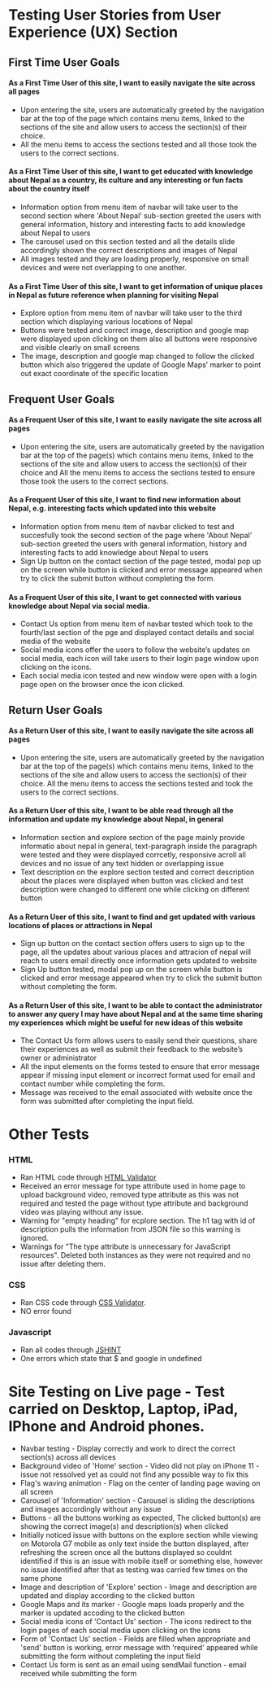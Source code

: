 # Testing User Stories from User Experience (UX) Section

## First Time User Goals

#### As a First Time User of this site, I want to easily navigate the site across all pages
- Upon entering the site, users are automatically greeted by the navigation bar at the top of the page  which contains menu items, linked to the sections of the site and allow users to access the section(s) of their choice.
- All the menu items to access the sections tested and all those took the users to the correct sections.

#### As a First Time User of this site, I want to get educated with knowledge about Nepal as a country, its culture and any interesting or fun facts about the country itself
- Information option from menu item of navbar will take user to the second section where 'About Nepal’ sub-section greeted the users with general information, history and interesting facts to add knowledge about Nepal to users
- The carousel used on this section tested and all the details slide accordingly shown the correct descriptions and images of Nepal
- All images tested and they are loading properly, responsive on small devices and were not overlapping to one another.

#### As a First Time User of this site, I want to get information of unique places in Nepal as future reference when planning for visiting Nepal
- Explore option from menu item of navbar will take user to the third section which displaying various locations of Nepal
- Buttons were tested and correct image, description and google map were displayed upon clicking on them also all buttons were responsive and  visible clearly on small screens
- The image, description and google map changed to follow the clicked button which also triggered the update of Google Maps’ marker to point out exact coordinate of the specific location

## Frequent User Goals

#### As a Frequent User of this site, I want to easily navigate the site across all pages
- Upon entering the site, users are automatically greeted by the navigation bar at the top of the page(s) which contains menu items, linked to the sections of the site and allow users to access the section(s) of their choice and All the menu items to access the sections tested to ensure those took the users to the correct sections.

#### As a Frequent User of this site, I want to find new information about Nepal, e.g. interesting facts which updated into this website
- Information option from menu item of navbar clicked to test and succesfully took the second section of the page where 'About Nepal’ sub-section greeted the users with general information, history and interesting facts to add knowledge about Nepal to users
- Sign Up button on the contact section of the page tested,  modal pop up on the screen while button is clicked and error message appeared when try to click the submit button without completing the form.

#### As a Frequent User of this site, I want to get connected with various knowledge about Nepal via social media.
- Contact Us option from menu item of navbar tested which took to the fourth/last section of the pge and displayed contact details and social media of the website
- Social media icons offer the users to follow the website’s updates on social media, each icon will take users to their login page window upon clicking on the icons.
- Each social media icon tested and new window were open with a login page open on the browser once the icon clicked.

## Return User Goals

#### As a Return User of this site, I want to easily navigate the site across all pages
- Upon entering the site, users are automatically greeted by the navigation bar at the top of the page(s) which contains menu items, linked to the sections of the site and allow users to access the section(s) of their choice.
All the menu items to access the sections tested and took the users to the correct sections.

#### As a Return User of this site, I want to be able read through all the information and update my knowledge about Nepal, in general
- Information section and explore section of the page mainly provide informatio about nepal in general, text-paragraph inside the paragraph were tested and they were displayed corrcetly, responsive acroll all devices and no issue of any text hidden or overlapping issue
- Text description on the explore section tested and correct description about the places were displayed when button was clicked and test description were changed to different one while clicking on different button

#### As a Return User of this site, I want to find and get updated with various locations of places or attractions in Nepal
- Sign up button on the contact section offers users to sign up to the page, all the updates about various places and attracion of nepal will reach to users email directly once information gets updated to website
- Sign Up button tested,  modal pop up on the screen while button is clicked and error message appeared when try to click the submit button without completing the form.

#### As a Return User of this site, I want to be able to contact the administrator to answer any query I may have about Nepal and at the same time sharing my experiences which might be useful for new ideas of this website
- The Contact Us form allows users to easily send their questions, share their experiences as well as submit their feedback to the website’s owner or administrator
- All the input elements on the forms tested to ensure that error message appear if missing input element or incorrect format used for email and contact number while completing the form.
- Message was received to the email associated with website once the form was submitted after completing the input field.


# Other Tests

### HTML
- Ran HTML code through [HTML Validator](https://validator.w3.org/)
 - Received an error message for type attribute used in home page to upload background video, removed type attribute as this was not required and tested the page without type attribute and background video was playing without any issue.
 - Warning for "empty heading" for ecplore section. The h1 tag with id of description pulls the information from JSON file so this warning is ignored.
 - Warnings for "The type attribute is unnecessary for JavaScript resources". Deleted both instances as they were not required and no issue after deleting them.
 
### CSS
- Ran CSS code through [CSS Validator](https://jigsaw.w3.org/css-validator/validator).
 - NO error found
 
### Javascript
- Ran all codes through [JSHINT](https://jshint.com/)
 - One errors which state that $ and google in undefined
 
 
# Site Testing on Live page - Test carried on Desktop, Laptop, iPad, IPhone and Android phones.
- Navbar testing - Display correctly and work to direct the correct section(s) across all devices
- Background video of 'Home' section - Video did not play on iPhone 11 - issue not ressolved yet as could not find any possible way to fix this
- Flag's waving animation - Flag on the center of landing page waving on all screen
- Carousel of 'Information' section - Carousel is sliding the descriptions and images accordingly without any issue
- Buttons - all the buttons working as expected, The clicked button(s) are showing the correct image(s) and description(s) when clicked
 - Initially noticed issue with buttons on the explore section while viewing on Motorola G7 mobile as only text inside the button displayed, after refreshing the screen once all the buttons displayed so couldnt identified if this is an issue with mobile itself or something else, however no issue identified after that as testing was carried few times on the same phone
- Image and description of 'Explore' section - Image and description are updated and display according to the clicked button
- Google Maps and its marker - Google maps loads properly and the marker is updated accoding to the clicked button
- Social media icons of 'Contact Us' section - The icons redirect to the login pages of each social media upon clicking on the icons
- Form of 'Contact Us' section - Fields are filled when appropriate and 'send' button is working, error message with 'required' appeared while submitting the form without completing the input field
- Contact Us form is sent as an email using sendMail function - email received while submitting the form
























